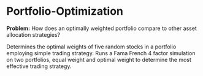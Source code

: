 # Portfolio-Optimization

**Problem:** How does an optimally weighted portfolio compare to other asset allocation strategies?



Determines the optimal weights of five random stocks in a portfolio employing simple trading strategy. Runs a Fama French 4 factor simulation on two portfolios, equal weight and optimal weight to determine the most effective trading strategy.
